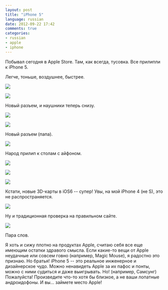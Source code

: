 ```yaml
---
layout: post
title: "iPhone 5"
language: russian
date: 2012-09-22 17:42
comments: true
categories: 
- russian
- apple
- iphone
---
```

Побывал сегодня в Apple Store. Там, как всегда, тусовка. Все прилипли к
iPhone 5.

Легче, тоньше, воздушнее, быстрее.

![](/images/blog/iphone5/IMG_0986.JPG)

![](/images/blog/iphone5/IMG_0992.JPG)

Новый разъем, и наушники теперь снизу.

![](/images/blog/iphone5/IMG_0993.JPG)

![](/images/blog/iphone5/IMG_0995.JPG)

Новый разъем (папа).

![](/images/blog/iphone5/IMG_0996.JPG)

Народ прилип к столам с айфоном.

![](/images/blog/iphone5/IMG_0997.JPG)

![](/images/blog/iphone5/IMG_0998.JPG)

![](/images/blog/iphone5/IMG_0999.JPG)

Кстати, новые 3D-карты в iOS6 -- супер! Увы, на мой iPhone 4 (не S),
это не распространяется.

![](/images/blog/iphone5/IMG_0985.JPG)

Ну и традиционная проверка на правильном сайте.

![](/images/blog/iphone5/IMG_0984.JPG)

Пара слов.

Я хоть и сижу плотно на продуктах Apple, считаю себя все еще имеющим остатки
здравого смысла. Если какие-то вещи от Apple неудачные или совсем говно
(например, Magic Mouse), я радостно это признаю. Но братья! iPhone 5 -- это
реальное инженерное и дизайнерское чудо. Можно ненавидеть Apple за их пафос
и понты, можно с ними судиться и даже выигрывать. Но! (например, Самсунг) 
Пожалуйста! Произведите что-то хотя бы близкое, а не ваши лопатные
андроидофоны. И вы... займете место Apple!
